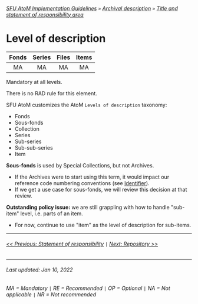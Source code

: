 ###### [SFU AtoM Implementation Guidelines](../README.md) `>` [Archival description](overview.md) `>` [Title and statement of responsibility area](overview.md#title-area)

# Level of description
| Fonds 	| Series 	| Files 	| Items 	|
|:-----:	|:------:	|:-----:	|:-----:	|
|   MA    |   MA    |   MA  	|   MA  	|

Mandatory at all levels.

There is no RAD rule for this element.

SFU AtoM customizes the AtoM `Levels of description` taxonomy:
- Fonds
- Sous-fonds
- Collection
- Series
- Sub-series
- Sub-sub-series
- Item

**Sous-fonds** is used by Special Collections, but not Archives.
- If the Archives were to start using this term, it would impact our reference code numbering conventions (see [Identifier](identifier.md)).
- If we get a use case for sous-fonds, we will review this decision at that review.

**Outstanding policy issue:** we are still grappling with how to handle "sub-item" level, i.e. parts of an item.
- For now, continue to use "item" as the level of description for sub-items.

---
###### [<< Previous: Statement of responsibility](statement-of-responsibility.md) `|` [Next: Repository >>](repository.md)
---
###### Last updated: Jan 10, 2022
###### MA = Mandatory `|` RE = Recommended `|` OP = Optional `|` NA = Not applicable `|` NR = Not recommended
